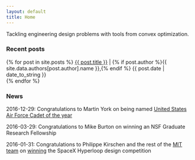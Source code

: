 ```yaml
---
layout: default
title: Home
---
```


Tackling engineering design problems with tools from convex optimization.


### Recent posts
<div class="posts">
  {% for post in site.posts %}
    <span>
      <a href="{{ post.url }}">{{ post.title }}</a>
      |
      {% if post.author %}{{ site.data.authors[post.author].name }},{% endif %}
      {{ post.date | date_to_string }}
      <br>
    </span>
  {% endfor %}
</div>


### News
<div class="news">
<p>
  2016-12-29:
  Congratulations to Martin York on being named <a href="http://news.mit.edu/2016/martin-york-named-us-air-force-cadet-of-the-year-1229">United States Air Force Cadet of the year</a>
</p>
<p>
  2016-03-29:
  Congratulations to Mike Burton on winning an NSF Graduate Research Fellowship
</p>
<p>
  2016-01-31:
  Congratulations to Philippe Kirschen and the rest of the 
  <a href="http://hyperloop.mit.edu/">MIT team</a>
  on
  <a href="http://www.wired.com/2016/02/mit-students-just-won-a-competition-to-design-a-hyperloop-pod/">winning</a>
  the SpaceX Hyperloop design competition
</p>
</div>
